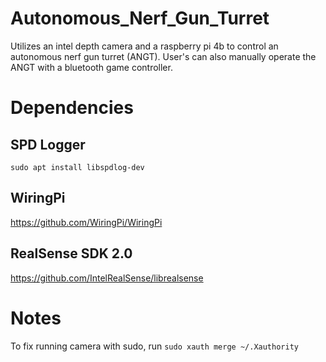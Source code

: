 # Autonomous_Nerf_Gun_Turret
Utilizes an intel depth camera and a raspberry pi 4b to control an autonomous nerf gun turret (ANGT).
User's can also manually operate the ANGT with a bluetooth game controller.

# Dependencies
## SPD Logger
`sudo apt install libspdlog-dev`

## WiringPi
https://github.com/WiringPi/WiringPi

## RealSense SDK 2.0
https://github.com/IntelRealSense/librealsense

# Notes
To fix running camera with sudo, run `sudo xauth merge ~/.Xauthority`
